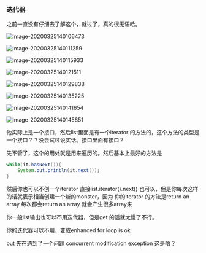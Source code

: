 ### 迭代器

之前一直没有仔细去了解这个，就过了，真的很无语哈。



![image-20200325140106473](C:\Users\zbr\AppData\Roaming\Typora\typora-user-images\image-20200325140106473.png)

![image-20200325140111259](C:\Users\zbr\AppData\Roaming\Typora\typora-user-images\image-20200325140111259.png)

![image-20200325140115933](C:\Users\zbr\AppData\Roaming\Typora\typora-user-images\image-20200325140115933.png)

![image-20200325140121511](C:\Users\zbr\AppData\Roaming\Typora\typora-user-images\image-20200325140121511.png)

![image-20200325140129838](C:\Users\zbr\AppData\Roaming\Typora\typora-user-images\image-20200325140129838.png)

![image-20200325140135225](C:\Users\zbr\AppData\Roaming\Typora\typora-user-images\image-20200325140135225.png)

![image-20200325140141654](C:\Users\zbr\AppData\Roaming\Typora\typora-user-images\image-20200325140141654.png)

![image-20200325140145851](C:\Users\zbr\AppData\Roaming\Typora\typora-user-images\image-20200325140145851.png)

他实际上是一个接口，然后list里面是有一个iterator 的方法的，这个方法的类型是一个接口？？没尝试过说实话。接口里面有接口？

先不管了，这个的用处就是用来遍历的。然后基本上最好的方法是

```java
while(it.hasNext()){
	System.out.println(it.next());
}
```

然后你也可以不创一个iterator 直接list.iterator().next() 也可以，但是你每次这样的话就表示相当创建一个新的monster，因为 你的iterator 的方法是return an array 每次都会return an array 就会产生很多array来

你一般list输出也可以不用迭代器，但是get 的话就太慢了不行。

你的迭代器可以不用，变成enhanced for loop is ok

but 先在遇到了一个问题  concurrent modification exception 这是啥？